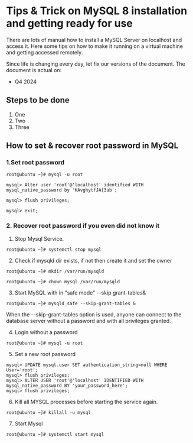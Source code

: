 # Tips & Trick on MySQL 8 installation and getting ready for use

There are lots of manual how to install a MySQL Server on localhost and access it. Here some tips on how to make it running 
on a virtual machine and getting accessed remotely.

Since life is changing every day, let fix our versions of the document.
The document is actual on:
* Q4 2024

## Steps to be done
1. One
2. Two
3. Three

## How to set & recover root password in MySQL

### 1.Set root password
```
root@ubuntu ~]# mysql -u root

mysql> Alter user 'root'@'localhost' identified WITH mysql_native_password by 'KAvghytfJA{3ab';

mysql> flush privileges;

mysql> exit;
```

### 2. Recover root password if you even did not know it

1. Stop Mysql Service.
```
root@ubuntu ~]# systemctl stop mysql
```

2. Check if mysqld dir exists, if not then create it and set the owner
```
root@ubuntu ~]# mkdir /var/run/mysqld

root@ubuntu ~]# chown mysql /var/run/mysqld
```

3. Start MySQL with in "safe mode" --skip grant-tables&
```
root@ubuntu ~]# mysqld_safe --skip-grant-tables &
```

When the --skip-grant-tables option is used, anyone can connect to the database server without a password and with all privileges granted.

4. Login without a password
```
root@ubuntu ~]# mysql -u root
```
5. Set a new root password
```
mysql> UPDATE mysql.user SET authentication_string=null WHERE User='root';
mysql> flush privileges;
mysql> ALTER USER 'root'@'localhost' IDENTIFIED WITH mysql_native_password BY 'your_password_here';
mysql> flush privileges;
```

6. Kill all MYSQL processes before starting the service again.
```
root@ubuntu ~]# killall -u mysql
```

7. Start Mysql
```
root@ubuntu ~]# systemctl start mysql
```